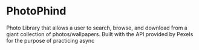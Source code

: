 # PhotoPhind
Photo Library that allows a user to search, browse, and download from a giant collection of photos/wallpapers. Built with the API provided by Pexels for the purpose of practicing async
